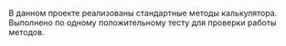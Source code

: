 В данном проекте реализованы стандартные методы калькулятора. Выполнено по одному положительному тесту для проверки работы методов.
